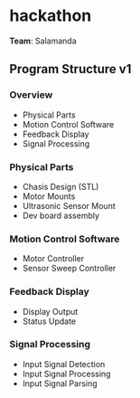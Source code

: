 # hackathon

**Team**: Salamanda

## Program Structure v1

### Overview
* Physical Parts
* Motion Control Software
* Feedback Display
* Signal Processing


### Physical Parts
* Chasis Design (STL)
* Motor Mounts
* Ultrasonic Sensor Mount
* Dev board assembly

### Motion Control Software
* Motor Controller
* Sensor Sweep Controller

### Feedback Display
* Display Output
* Status Update 

### Signal Processing
* Input Signal Detection
* Input Signal Processing
* Input Signal Parsing
